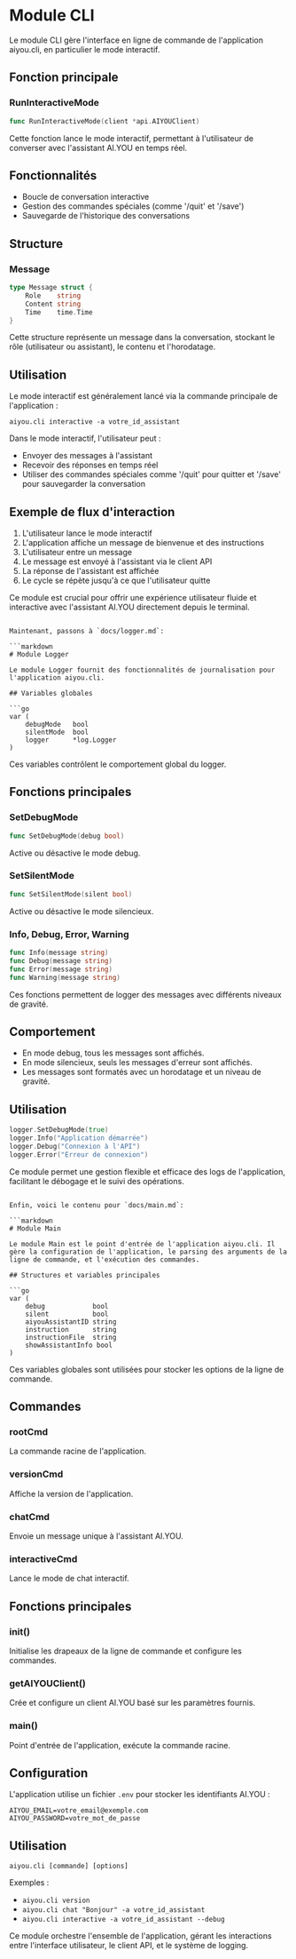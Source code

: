 
# Module CLI

Le module CLI gère l'interface en ligne de commande de l'application aiyou.cli, en particulier le mode interactif.

## Fonction principale

### RunInteractiveMode

```go
func RunInteractiveMode(client *api.AIYOUClient)
```

Cette fonction lance le mode interactif, permettant à l'utilisateur de converser avec l'assistant AI.YOU en temps réel.

## Fonctionnalités

- Boucle de conversation interactive
- Gestion des commandes spéciales (comme '/quit' et '/save')
- Sauvegarde de l'historique des conversations

## Structure

### Message

```go
type Message struct {
    Role    string
    Content string
    Time    time.Time
}
```

Cette structure représente un message dans la conversation, stockant le rôle (utilisateur ou assistant), le contenu et l'horodatage.

## Utilisation

Le mode interactif est généralement lancé via la commande principale de l'application :

```
aiyou.cli interactive -a votre_id_assistant
```

Dans le mode interactif, l'utilisateur peut :
- Envoyer des messages à l'assistant
- Recevoir des réponses en temps réel
- Utiliser des commandes spéciales comme '/quit' pour quitter et '/save' pour sauvegarder la conversation

## Exemple de flux d'interaction

1. L'utilisateur lance le mode interactif
2. L'application affiche un message de bienvenue et des instructions
3. L'utilisateur entre un message
4. Le message est envoyé à l'assistant via le client API
5. La réponse de l'assistant est affichée
6. Le cycle se répète jusqu'à ce que l'utilisateur quitte

Ce module est crucial pour offrir une expérience utilisateur fluide et interactive avec l'assistant AI.YOU directement depuis le terminal.
```

Maintenant, passons à `docs/logger.md`:

```markdown
# Module Logger

Le module Logger fournit des fonctionnalités de journalisation pour l'application aiyou.cli.

## Variables globales

```go
var (
    debugMode   bool
    silentMode  bool
    logger      *log.Logger
)
```

Ces variables contrôlent le comportement global du logger.

## Fonctions principales

### SetDebugMode

```go
func SetDebugMode(debug bool)
```

Active ou désactive le mode debug.

### SetSilentMode

```go
func SetSilentMode(silent bool)
```

Active ou désactive le mode silencieux.

### Info, Debug, Error, Warning

```go
func Info(message string)
func Debug(message string)
func Error(message string)
func Warning(message string)
```

Ces fonctions permettent de logger des messages avec différents niveaux de gravité.

## Comportement

- En mode debug, tous les messages sont affichés.
- En mode silencieux, seuls les messages d'erreur sont affichés.
- Les messages sont formatés avec un horodatage et un niveau de gravité.

## Utilisation

```go
logger.SetDebugMode(true)
logger.Info("Application démarrée")
logger.Debug("Connexion à l'API")
logger.Error("Erreur de connexion")
```

Ce module permet une gestion flexible et efficace des logs de l'application, facilitant le débogage et le suivi des opérations.
```

Enfin, voici le contenu pour `docs/main.md`:

```markdown
# Module Main

Le module Main est le point d'entrée de l'application aiyou.cli. Il gère la configuration de l'application, le parsing des arguments de la ligne de commande, et l'exécution des commandes.

## Structures et variables principales

```go
var (
    debug            bool
    silent           bool
    aiyouAssistantID string
    instruction      string
    instructionFile  string
    showAssistantInfo bool
)
```

Ces variables globales sont utilisées pour stocker les options de la ligne de commande.

## Commandes

### rootCmd

La commande racine de l'application.

### versionCmd

Affiche la version de l'application.

### chatCmd

Envoie un message unique à l'assistant AI.YOU.

### interactiveCmd

Lance le mode de chat interactif.

## Fonctions principales

### init()

Initialise les drapeaux de la ligne de commande et configure les commandes.

### getAIYOUClient()

Crée et configure un client AI.YOU basé sur les paramètres fournis.

### main()

Point d'entrée de l'application, exécute la commande racine.

## Configuration

L'application utilise un fichier `.env` pour stocker les identifiants AI.YOU :

```
AIYOU_EMAIL=votre_email@exemple.com
AIYOU_PASSWORD=votre_mot_de_passe
```

## Utilisation

```
aiyou.cli [commande] [options]
```

Exemples :
- `aiyou.cli version`
- `aiyou.cli chat "Bonjour" -a votre_id_assistant`
- `aiyou.cli interactive -a votre_id_assistant --debug`

Ce module orchestre l'ensemble de l'application, gérant les interactions entre l'interface utilisateur, le client API, et le système de logging.

